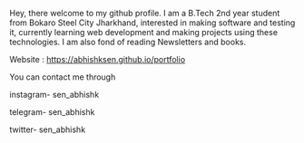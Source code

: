 Hey, there welcome to my github profile.
I am a B.Tech 2nd year student from Bokaro Steel City Jharkhand, interested in making software and testing it, currently learning web development and making projects using these technologies.
I am also fond of reading Newsletters and books.

Website : https://abhishksen.github.io/portfolio

You can contact me through

instagram- sen_abhishk

telegram- sen_abhishk

twitter- sen_abhishk


<!---
abhishksen/abhishksen is a ✨ special ✨ repository because its `README.md` (this file) appears on your GitHub profile.
You can click the Preview link to take a look at your changes.
--->
